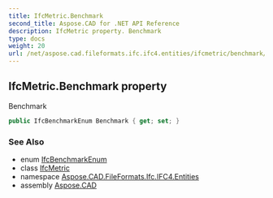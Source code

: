 ```yaml
---
title: IfcMetric.Benchmark
second_title: Aspose.CAD for .NET API Reference
description: IfcMetric property. Benchmark
type: docs
weight: 20
url: /net/aspose.cad.fileformats.ifc.ifc4.entities/ifcmetric/benchmark/
---
```

## IfcMetric.Benchmark property

Benchmark

```csharp
public IfcBenchmarkEnum Benchmark { get; set; }
```

### See Also

* enum [IfcBenchmarkEnum](../../../aspose.cad.fileformats.ifc.ifc4.types/ifcbenchmarkenum/)
* class [IfcMetric](../)
* namespace [Aspose.CAD.FileFormats.Ifc.IFC4.Entities](../../ifcmetric/)
* assembly [Aspose.CAD](../../../)


